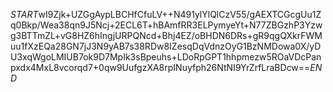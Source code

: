 $START$wI9Zjk+UZGgAypLBCHfCfuLV++N491ylYlQlCzV55/gAEXTCGcgUu1Zq0Bkp/Wea38qn9J5Ncj+2ECL6T+hBAmfRR3ELPymyeYt+N77ZBGzhP3Yzwg3BTTmZL+vG8HZ6hIngjURPQNcd+Bhj4EZ/oBHDN6DRs+gR9qgQXkrFWMuu1fXzEQa28GN7jJ3N9yAB7s38RDw8IZesqDqVdnzOyG1BzNMDowa0X/yDU3xqWgoLMIUB7ok9D7MpIk3sBpeuhs+LDoRpGPT1hhpmezw5ROaVDcPanpxdx4MxL8vcorqd7+0qw9UufgzXA8rpINuyfph26NtNI9YrZrfLraBDcw==$END$